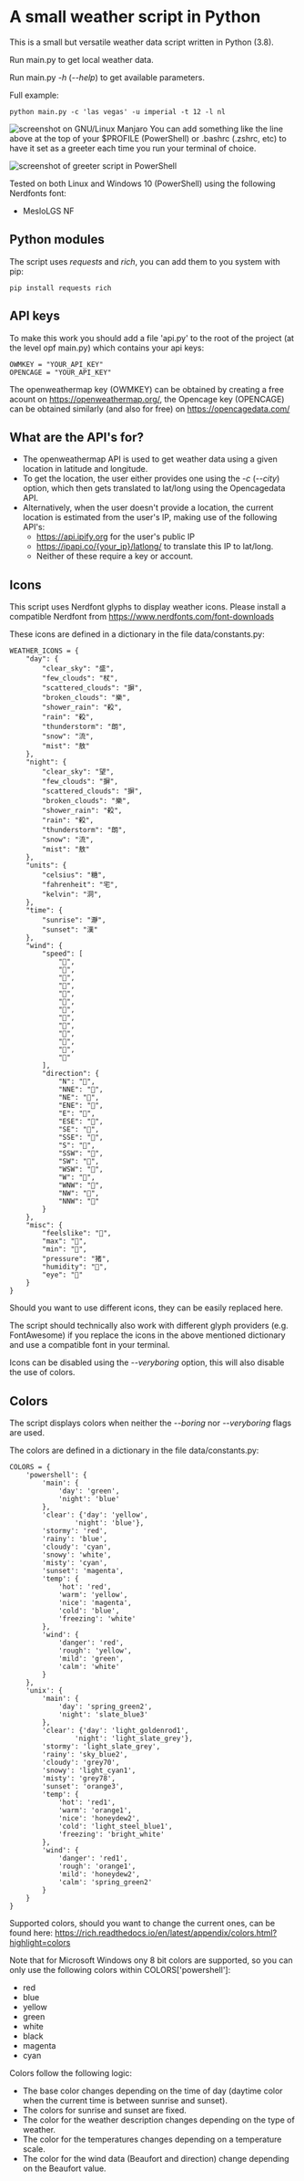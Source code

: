 # A small weather script in Python
This is a small but versatile weather data script written in Python (3.8).

Run main.py to get local weather data.

Run main.py *-h* (*--help*) to get available parameters.

Full example:
```
python main.py -c 'las vegas' -u imperial -t 12 -l nl
```
![screenshot on GNU/Linux Manjaro](/screenshots/screenshot1.png)
You can add something like the line above at the top of your $PROFILE (PowerShell) or .bashrc (.zshrc, etc) to have it set as a greeter each time you run your terminal of choice.

![screenshot of greeter script in PowerShell](/screenshots/screenshot2.PNG)

Tested on both Linux and Windows 10 (PowerShell) using the following Nerdfonts font:
- MesloLGS NF

## Python modules
The script uses *requests* and *rich*, you can add them to you system with pip:
```
pip install requests rich
```
## API keys
To make this work you should add a file 'api.py' to the root of the project (at the level opf main.py) which contains your api keys:
```
OWMKEY = "YOUR_API_KEY"
OPENCAGE = "YOUR_API_KEY"
```
The openweathermap key (OWMKEY) can be obtained by creating a free acount on https://openweathermap.org/, the Opencage key (OPENCAGE) can be obtained similarly (and also for free) on https://opencagedata.com/

## What are the API's for?
- The openweathermap API is used to get weather data using a given location in latitude and longitude.
- To get the location, the user either provides one using the *-c* (*--city*) option, which then gets translated to lat/long using the Opencagedata API.
- Alternatively, when the user doesn't provide a location, the current location is estimated from the user's IP, making use of the following API's:
  - https://api.ipify.org for the user's public IP
  - https://ipapi.co/{your_ip}/latlong/ to translate this IP to lat/long.
  - Neither of these require a key or account.

## Icons
This script uses Nerdfont glyphs to display weather icons. Please install a compatible Nerdfont from https://www.nerdfonts.com/font-downloads

These icons are defined in a dictionary in the file data/constants.py:
```
WEATHER_ICONS = {
    "day": {
        "clear_sky": "盛",
        "few_clouds": "杖",
        "scattered_clouds": "摒",
        "broken_clouds": "樂",
        "shower_rain": "殺",
        "rain": "殺",
        "thunderstorm": "朗",
        "snow": "流",
        "mist": "敖"
    },
    "night": {
        "clear_sky": "望",
        "few_clouds": "摒",
        "scattered_clouds": "摒",
        "broken_clouds": "樂",
        "shower_rain": "殺",
        "rain": "殺",
        "thunderstorm": "朗",
        "snow": "流",
        "mist": "敖"
    },
    "units": {
        "celsius": "糖",
        "fahrenheit": "宅",
        "kelvin": "洞",
    },
    "time": {
        "sunrise": "瀞",
        "sunset": "漢"
    },
    "wind": {
        "speed": [
            "",
            "",
            "",
            "",
            "",
            "",
            "",
            "",
            "",
            "",
            "",
            "",
            ""
        ],
        "direction": {
            "N": "",
            "NNE": "",
            "NE": "",
            "ENE": "",
            "E": "",
            "ESE": "",
            "SE": "",
            "SSE": "",
            "S": "",
            "SSW": "",
            "SW": "",
            "WSW": "",
            "W": "",
            "WNW": "",
            "NW": "",
            "NNW": ""
        }
    },
    "misc": {
        "feelslike": "",
        "max": "",
        "min": "",
        "pressure": "猪",
        "humidity": "",
        "eye": ""
    }
}
```
Should you want to use different icons, they can be easily replaced here.

The script should technically also work with different glyph providers (e.g. FontAwesome) if you replace the icons in the above mentioned dictionary and use a compatible font in your terminal.

Icons can be disabled using the *--veryboring* option, this will also disable the use of colors.

## Colors
The script displays colors when neither the *--boring* nor *--veryboring* flags are used.

The colors are defined in a dictionary in the file data/constants.py:
```
COLORS = {
    'powershell': {
        'main': {
            'day': 'green',
            'night': 'blue'
        },
        'clear': {'day': 'yellow',
                'night': 'blue'},
        'stormy': 'red',
        'rainy': 'blue',
        'cloudy': 'cyan',
        'snowy': 'white',
        'misty': 'cyan',
        'sunset': 'magenta',
        'temp': {
            'hot': 'red',
            'warm': 'yellow',
            'nice': 'magenta',
            'cold': 'blue',
            'freezing': 'white'
        },
        'wind': {
            'danger': 'red',
            'rough': 'yellow',
            'mild': 'green',
            'calm': 'white'
        }
    },
    'unix': {
        'main': {
            'day': 'spring_green2',
            'night': 'slate_blue3'
        },
        'clear': {'day': 'light_goldenrod1',
                'night': 'light_slate_grey'},
        'stormy': 'light_slate_grey',
        'rainy': 'sky_blue2',
        'cloudy': 'grey70',
        'snowy': 'light_cyan1',
        'misty': 'grey78',
        'sunset': 'orange3',
        'temp': {
            'hot': 'red1',
            'warm': 'orange1',
            'nice': 'honeydew2',
            'cold': 'light_steel_blue1',
            'freezing': 'bright_white'
        },
        'wind': {
            'danger': 'red1',
            'rough': 'orange1',
            'mild': 'honeydew2',
            'calm': 'spring_green2'
        }
    }
}
```
Supported colors, should you want to change the current ones, can be found here: https://rich.readthedocs.io/en/latest/appendix/colors.html?highlight=colors

Note that for Microsoft Windows ony 8 bit colors are supported, so you can only use the following colors within COLORS['powershell']:
- red
- blue
- yellow
- green
- white
- black
- magenta
- cyan

Colors follow the following logic:

- The base color changes depending on the time of day (daytime color when the current time is between sunrise and sunset).
- The colors for sunrise and sunset are fixed.
- The color for the weather description changes depending on the type of weather.
- The color for the temperatures changes depending on a temperature scale.
- The color for the wind data (Beaufort and direction) change depending on the Beaufort value.
